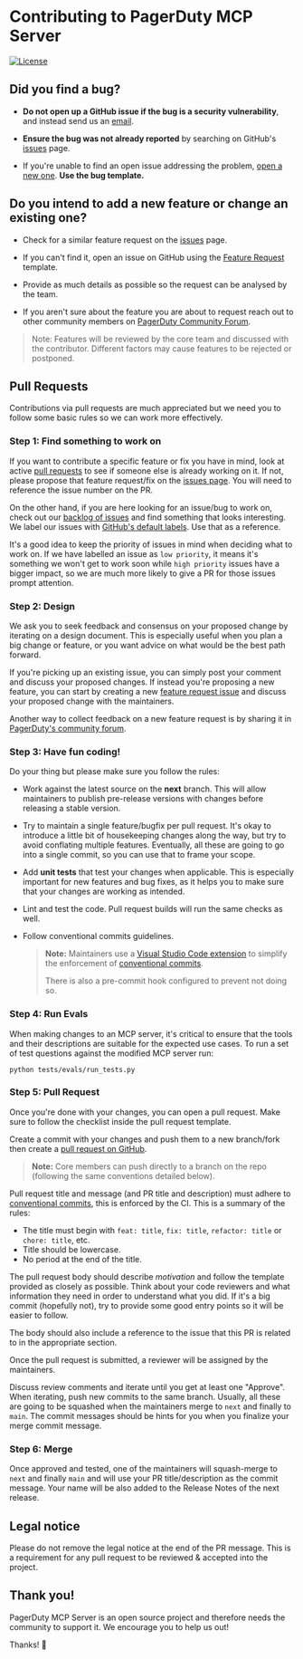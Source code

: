 # Contributing to PagerDuty MCP Server

[![License](https://img.shields.io/badge/License-Apache%202.0-blue.svg)](https://opensource.org/licenses/Apache-2.0)

## **Did you find a bug?**

* **Do not open up a GitHub issue if the bug is a security vulnerability**, and instead send us an [email](mailto:open-source@pagerduty.com).

* **Ensure the bug was not already reported** by searching on GitHub's [issues](https://github.com/pagerduty/pagerduty-mcp-server/issues) page.

* If you're unable to find an open issue addressing the problem, [open a new one](https://github.com/pagerduty/pagerduty-mcp-server/issues/new?labels=bug&projects=&template=bug_report.md). **Use the bug template.**

## **Do you intend to add a new feature or change an existing one?**

* Check for a similar feature request on the [issues](https://github.com/pagerduty/pagerduty-mcp-server/issues) page.
  
* If you can't find it, open an issue on GitHub using the [Feature Request](https://github.com/pagerduty/pagerduty-mcp-server/issues/new?assignees=&labels=enhancement&projects=&template=feature_request.md&title=) template.

* Provide as much details as possible so the request can be analysed by the team.

* If you aren't sure about the feature you are about to request reach out to other community members on [PagerDuty Community Forum](https://community.pagerduty.com).

> Note: Features will be reviewed by the core team and discussed with the contributor. Different factors may cause features to be rejected or postponed.

## Pull Requests

Contributions via pull requests are much appreciated but we need you to follow some basic rules so we can work more effectively.

### Step 1: Find something to work on

If you want to contribute a specific feature or fix you have in mind, look at active [pull requests](https://github.com/pagerduty/pagerduty-mcp-server/pulls) to see if someone else is already working on it. If not, please propose that feature request/fix on the [issues page](https://github.com/pagerduty/pagerduty-mcp-server/issues). You will need to reference the issue number on the PR.

On the other hand, if you are here looking for an issue/bug to work on, check out our [backlog of issues](https://github.com/pagerduty/pagerduty-mcp-server/issues) and find something that looks interesting. We label our issues with [GitHub's default labels](https://docs.github.com/en/issues/using-labels-and-milestones-to-track-work/managing-labels#about-default-labels). Use that as a reference.

It's a good idea to keep the priority of issues in mind when deciding what to work on. If we have labelled an issue as `low priority`, it means it's something we won't get to work soon while `high priority` issues have a bigger impact, so we are much more likely to give a PR for those issues prompt attention.

### Step 2: Design

We ask you to seek feedback and consensus on your proposed change by iterating on a design document. This is especially useful when you plan a big change or feature, or you want advice on what would be the best path forward.

If you're picking up an existing issue, you can simply post your comment and discuss your proposed changes. If instead you're proposing a new feature, you can start by creating a new [feature request issue](https://github.com/pagerduty/pagerduty-mcp-server/issues/new?assignees=&labels=enhancement&projects=&template=feature_request.md&title=) and discuss your proposed change with the maintainers.

Another way to collect feedback on a new feature request is by sharing it in [PagerDuty's community forum](https://community.pagerduty.com).

### Step 3: Have fun coding!

Do your thing but please make sure you follow the rules:

* Work against the latest source on the **next** branch. This will allow maintainers to publish pre-release versions with changes before releasing a stable version.
* Try to maintain a single feature/bugfix per pull request. It's okay to introduce a little bit of housekeeping changes along the way, but try to avoid conflating multiple features. Eventually, all these are going to go into a single commit, so you can use that to frame your scope.
* Add **unit tests** that test your changes when applicable. This is especially important for new features and bug fixes, as it helps you to make sure that your changes are working as intended.
* Lint and test the code. Pull request builds will run the same checks as well.
* Follow conventional commits guidelines.

    >**Note:** Maintainers use a [Visual Studio Code extension](https://marketplace.visualstudio.com/items?itemName=vivaxy.vscode-conventional-commits) to simplify the enforcement of [conventional commits](https://www.conventionalcommits.org).
    >
    > There is also a pre-commit hook configured to prevent not doing so.

### Step 4: Run Evals

When making changes to an MCP server, it's critical to ensure that the tools and their descriptions are suitable for the expected use cases. To run a set of test questions against the modified MCP server run:

```
python tests/evals/run_tests.py
```

### Step 5: Pull Request

Once you're done with your changes, you can open a pull request. Make sure to follow the checklist inside the pull request template.

Create a commit with your changes and push them to a new branch/fork then create a [pull request on GitHub](https://docs.github.com/en/github/collaborating-with-pull-requests/proposing-changes-to-your-work-with-pull-requests/creating-a-pull-request-from-a-fork).
  
  > **Note:** Core members can push directly to a branch on the repo (following the same conventions detailed below).

Pull request title and message (and PR title and description) must adhere to [conventional commits](https://www.conventionalcommits.org), this is enforced by the CI. This is a summary of the rules:

* The title must begin with `feat: title`, `fix: title`, `refactor: title` or `chore: title`, etc.
* Title should be lowercase.
* No period at the end of the title.

The pull request body should describe _motivation_ and follow the template provided as closely as possible. Think about your code reviewers and what information they need in order to understand what you did. If it's a big commit (hopefully not), try to provide some good entry points so it will be easier to follow.

The body should also include a reference to the issue that this PR is related to in the appropriate section.

Once the pull request is submitted, a reviewer will be assigned by the maintainers.

Discuss review comments and iterate until you get at least one "Approve". When iterating, push new commits to the same branch. Usually, all these are going to be squashed when the maintainers merge to `next` and finally to `main`. The commit messages should be hints for you when you finalize your merge commit message.


### Step 6: Merge

Once approved and tested, one of the maintainers will squash-merge to `next` and finally `main` and will use your PR title/description as the commit message. Your name will be also added to the Release Notes of the next release.

## Legal notice

Please do not remove the legal notice at the end of the PR message. This is a requirement for any pull request to be reviewed & accepted into the project.

## Thank you!

PagerDuty MCP Server is an open source project and therefore needs the community to support it. We encourage you to help us out!

Thanks! 💚